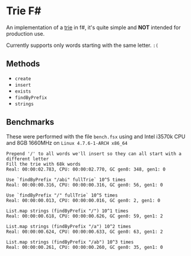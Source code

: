 # Trie F#
An implementation of a [trie](https://en.wikipedia.org/wiki/Trie) in f#, it's quite simple and **NOT** intended for production use.

Currently supports only words starting with the same letter. `:(`
## Methods
- `create`
- `insert`
- `exists`
- `findByPrefix`
- `strings`

## Benchmarks
These were performed with the file `bench.fsx` using and Intel i3570k CPU and 8GB 1660MHz on `Linux 4.7.6-1-ARCH x86_64`
```
Prepend '/' to all words we'll insert so they can all start with a different letter
Fill the trie with 68k words
Real: 00:00:02.783, CPU: 00:00:02.770, GC gen0: 348, gen1: 0

Use `findByPrefix "/abi" fullTrie` 10^5 times
Real: 00:00:00.316, CPU: 00:00:00.316, GC gen0: 56, gen1: 0

Use `findByPrefix "/" fullTrie` 10^5 times
Real: 00:00:00.013, CPU: 00:00:00.016, GC gen0: 2, gen1: 0

List.map strings (findByPrefix "/") 10^1 times
Real: 00:00:00.618, CPU: 00:00:00.626, GC gen0: 59, gen1: 2

List.map strings (findByPrefix "/a") 10^2 times
Real: 00:00:00.624, CPU: 00:00:00.633, GC gen0: 63, gen1: 2

List.map strings (findByPrefix "/ab") 10^3 times
Real: 00:00:00.261, CPU: 00:00:00.260, GC gen0: 35, gen1: 0
```
